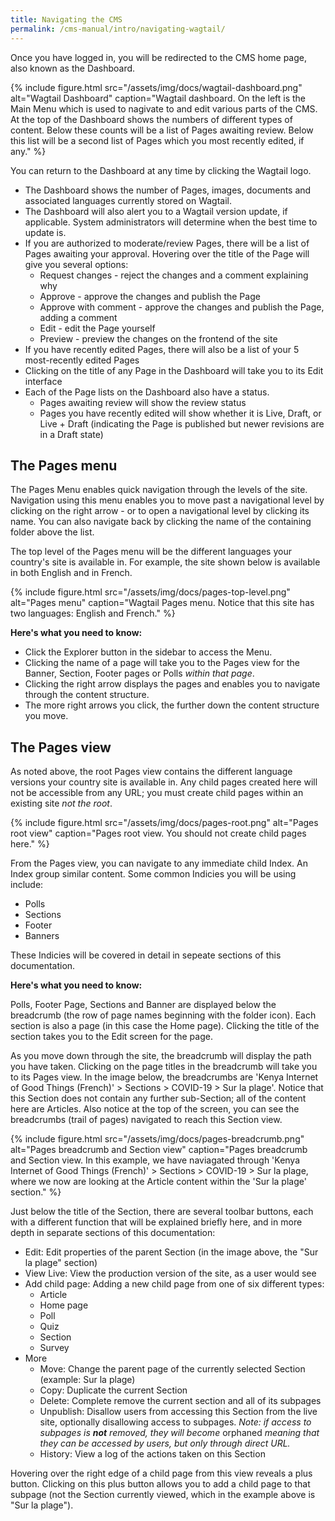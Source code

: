 ```yaml
---
title: Navigating the CMS
permalink: /cms-manual/intro/navigating-wagtail/
---
```


Once you have logged in, you will be redirected to the CMS home page, also known as the Dashboard.

{% include figure.html src="/assets/img/docs/wagtail-dashboard.png" alt="Wagtail Dashboard" caption="Wagtail dashboard. On the left is the Main Menu which is used to nagivate to and edit various parts of the CMS. At the top of the Dashboard shows the numbers of different types of content. Below these counts will be a list of Pages awaiting review. Below this list will be a second list of Pages which you most recently edited, if any." %}

You can return to the Dashboard at any time by clicking the Wagtail logo.

- The Dashboard shows the number of Pages, images, documents and associated languages currently stored on Wagtail.
- The Dashboard will also alert you to a Wagtail version update, if applicable. System administrators will determine when the best time to update is.
- If you are authorized to moderate/review Pages, there will be a list of Pages awaiting your approval. Hovering over the title of the Page will give you several options:
  - Request changes - reject the changes and a comment explaining why
  - Approve - approve the changes and publish the Page
  - Approve with comment - approve the changes and publish the Page, adding a comment
  - Edit - edit the Page yourself
  - Preview - preview the changes on the frontend of the site
- If you have recently edited Pages, there will also be a list of your 5 most-recently edited Pages
- Clicking on the title of any Page in the Dashboard will take you to its Edit interface
- Each of the Page lists on the Dashboard also have a status.
  - Pages awaiting review will show the review status
  - Pages you have recently edited will show whether it is Live, Draft, or Live + Draft (indicating the Page is published but newer revisions are in a Draft state)

## The Pages menu

The Pages Menu enables quick navigation through the levels of the site. Navigation using this menu enables you to move past a navigational level by clicking on the right arrow - or to open a navigational level by clicking its name. You can also navigate back by clicking the name of the containing folder above the list.

The top level of the Pages menu will be the different languages your country's site is available in. For example, the site shown below is available in both English and in French. 

{% include figure.html src="/assets/img/docs/pages-top-level.png" alt="Pages menu" caption="Wagtail Pages menu. Notice that this site has two languages: English and French." %}

**Here's what you need to know:**
- Click the Explorer button in the sidebar to access the Menu.
- Clicking the name of a page will take you to the Pages view for the Banner, Section, Footer pages or Polls _within that page_. 
- Clicking the right arrow displays the pages and enables you to navigate through the content structure.
- The more right arrows you click, the further down the content structure you move.

## The Pages view

As noted above, the root Pages view contains the different language versions your country site is available in. Any child pages created here will not be accessible from any URL; you must create child pages within an existing site _not the root_.

{% include figure.html src="/assets/img/docs/pages-root.png" alt="Pages root view" caption="Pages root view. You should not create child pages here." %}

From the Pages view, you can navigate to any immediate child Index. An Index group similar content. Some common Indicies you will be using include:
- Polls
- Sections
- Footer
- Banners

These Indicies will be covered in detail in sepeate sections of this documentation.

**Here's what you need to know:**

Polls, Footer Page, Sections and Banner are displayed below the breadcrumb (the row of page names beginning with the folder icon). Each section is also a page (in this case the Home page). Clicking the title of the section takes you to the Edit screen for the page.

As you move down through the site, the breadcrumb will display the path you have taken. Clicking on the page titles in the breadcrumb will take you to its Pages view. In the image below, the breadcrumbs are 'Kenya Internet of Good Things (French)' > Sections > COVID-19 > Sur la plage'. Notice that this Section does not contain any further sub-Section; all of the content here are Articles. Also notice at the top of the screen, you can see the breadcrumbs (trail of pages) navigated to reach this Section view.

{% include figure.html src="/assets/img/docs/pages-breadcrumb.png" alt="Pages breadcrumb and Section view" caption="Pages breadcrumb and Section view. In this example,  we have naviagated through 'Kenya Internet of Good Things (French)' > Sections > COVID-19 > Sur la plage, where we now are looking at the Article content within the 'Sur la plage' section." %}

Just below the title of the Section, there are several toolbar buttons, each with a different function that will be explained briefly here, and in more depth in separate sections of this documentation:

- Edit: Edit properties of the parent Section (in the image above, the "Sur la plage" section)
- View Live: View the production version of the site, as a user would see
- Add child page: Adding a new child page from one of six different types:
    - Article
    - Home page
    - Poll
    - Quiz
    - Section
    - Survey
- More
    - Move: Change the parent page of the currently selected Section (example: Sur la plage)
    - Copy: Duplicate the current Section
    - Delete: Complete remove the current section and all of its subpages
    - Unpublish: Disallow users from accessing this Section from the live site, optionally disallowing access to subpages. _Note: if access to subpages is **not** removed, they will become_ orphaned _meaning that they can be accessed by users, but only through direct URL._
    - History: View a log of the actions taken on this Section

Hovering over the right edge of a child page from this view reveals a plus button. Clicking on this plus button allows you to add a child page to that subpage (not the Section currently viewed, which in the example above is "Sur la plage").
